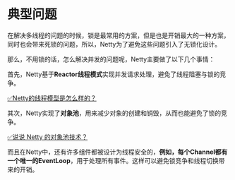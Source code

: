 # 典型问题


在解决多线程的问题的时候，锁是最常用的方案，但是也是开销最大的一种方案，同时也会带来死锁的问题，所以，Netty为了避免这些问题引入了无锁化设计。



那么，不用锁的话，怎么解决并发的问题呢，Netty主要做了以下几个事情：



首先，Netty基于**Reactor线程模式**实现并发请求处理，避免了线程阻塞与锁的竞争。



[✅Netty的线程模型是怎么样的？](https://www.yuque.com/hollis666/qyhor6/ind4ry)



其次，Netty实现了**对象池**，用来减少对象的创建和销毁，从而也能避免了锁的竞争。



[✅说说 Netty 的对象池技术？](https://www.yuque.com/hollis666/qyhor6/rt3r0dfeee6tkuh6)



而且在Netty中，还有许多组件都被设计为线程安全的，**例如，每个Channel都有一个唯一的EventLoop**，用于处理所有事件。这样可以避免锁竞争和线程切换带来的开销。

